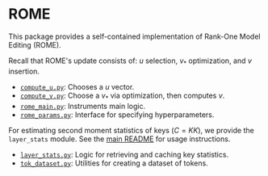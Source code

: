 # ROME
This package provides a self-contained implementation of Rank-One Model Editing (ROME).

Recall that ROME's update consists of: $u$ selection, $v_*$ optimization, and $v$ insertion.
* [`compute_u.py`](compute_u.py): Chooses a $u$ vector.
* [`compute_v.py`](compute_v.py): Choose a $v_*$ via optimization, then computes $v$.
* [`rome_main.py`](rome_main.py): Instruments main logic.
* [`rome_params.py`](rome_hparams.py): Interface for specifying hyperparameters.

For estimating second moment statistics of keys ($C = KK$), we provide the `layer_stats` module. See the [main README](../README.md) for usage instructions.
* [`layer_stats.py`](layer_stats.py): Logic for retrieving and caching key statistics.
* [`tok_dataset.py`](tok_dataset.py): Utilities for creating a dataset of tokens.